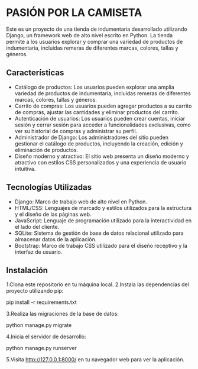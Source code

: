 # PASIÓN POR LA CAMISETA

Este es un proyecto de una tienda de indumentaria desarrollado utilizando Django, un framework web de alto nivel escrito en Python. La tienda permite a los usuarios explorar y comprar una variedad de productos de indumentaria, incluidas remeras de diferentes marcas, colores, tallas y géneros.

## Características
- Catálogo de productos: Los usuarios pueden explorar una amplia variedad de productos de indumentaria, incluidas remeras de diferentes marcas, colores, tallas y géneros.
- Carrito de compras: Los usuarios pueden agregar productos a su carrito de compras, ajustar las cantidades y eliminar productos del carrito.
- Autenticación de usuarios: Los usuarios pueden crear cuentas, iniciar sesión y cerrar sesión para acceder a funcionalidades exclusivas, como ver su historial de compras y administrar su perfil.
- Administrador de Django: Los administradores del sitio pueden gestionar el catálogo de productos, incluyendo la creación, edición y eliminación de productos.
- Diseño moderno y atractivo: El sitio web presenta un diseño moderno y atractivo con estilos CSS personalizados y una experiencia de usuario intuitiva.

## Tecnologías Utilizadas
- Django: Marco de trabajo web de alto nivel en Python.
- HTML/CSS: Lenguajes de marcado y estilos utilizados para la estructura y el diseño de las páginas web.
- JavaScript: Lenguaje de programación utilizado para la interactividad en el lado del cliente.
- SQLite: Sistema de gestión de base de datos relacional utilizado para almacenar datos de la aplicación.
- Bootstrap: Marco de trabajo CSS utilizado para el diseño receptivo y la interfaz de usuario.


## Instalación

1.Clona este repositorio en tu máquina local.
2.Instala las dependencias del proyecto utilizando pip:

pip install -r requirements.txt

3.Realiza las migraciones de la base de datos:

python manage.py migrate

4.Inicia el servidor de desarrollo:

python manage.py runserver

5.Visita http://127.0.0.1:8000/ en tu navegador web para ver la aplicación.



